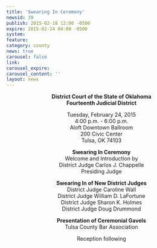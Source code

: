 ```yaml
---
title: 'Swearing In Ceremony'
newsid: 39
publish: 2015-02-18 12:00 -0500
expire: 2015-02-24 04:00 -0500
system: 
feature: 
category: county
news: true
carousel: false
link: 
carousel_expire: 
carousel_content: ''
layout: news
---
```

<div style="text-align: center;"><p><strong>District Court of the State of Oklahoma</strong><br><strong>Fourteenth Judicial District</strong></p><p>Tuesday, February 24, 2015<br>4:00 p.m. - 6:00 p.m.<br>Aloft Downtown Ballroom<br>200 Civic Center<br>Tulsa, OK 74103</p><p><strong>Swearing In Ceremony</strong><br>Welcome and Introduction by<br>District Judge Carlos J. Chappelle<br>Presiding Judge</p><p><strong>Swearing In of New District Judges</strong><br>District Judge Caroline Wall<br>District Judge William D. LaFortune<br>District Judge Sharon K. Holmes<br>District Judge Doug Drummond</p><p><strong>Presentation of Ceremonial Gavels</strong><br>Tulsa County Bar Association</p><p>Reception following</p></div>